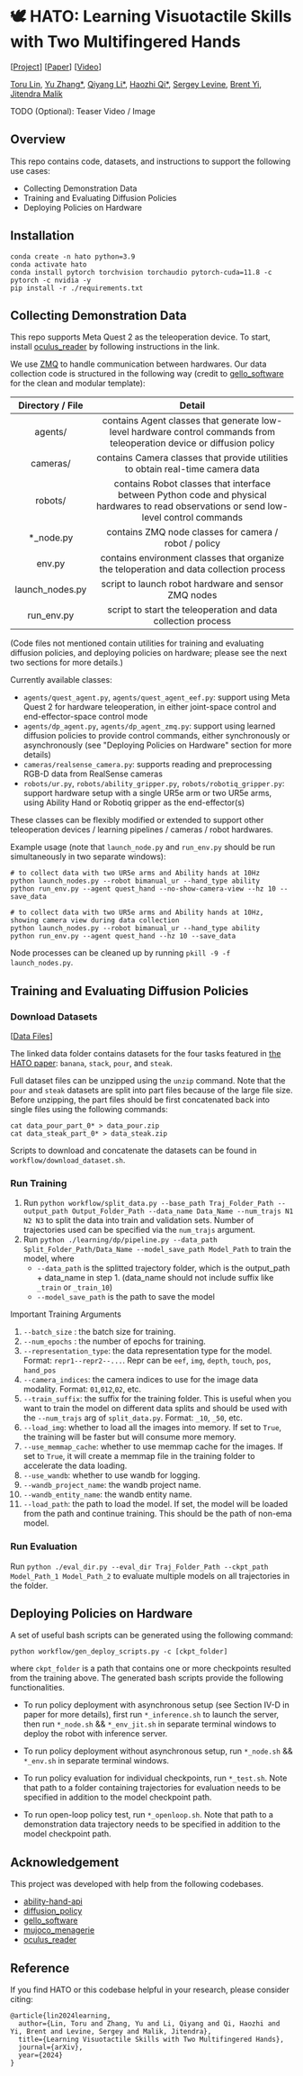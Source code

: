 # 🕊️ HATO: Learning Visuotactile Skills with Two Multifingered Hands

[[Project](https://toruowo.github.io/hato/)]
[[Paper]()]
[[Video]()]

[Toru Lin](https://toruowo.github.io/),
[Yu Zhang*](),
[Qiyang Li*](https://colinqiyangli.github.io/),
[Haozhi Qi*](https://haozhi.io/),
[Sergey Levine](https://people.eecs.berkeley.edu/~svlevine/),
[Brent Yi](https://scholar.google.com/citations?user=Ecy6lXwAAAAJ&hl=en),
[Jitendra Malik](https://people.eecs.berkeley.edu/~malik/)
<br>

TODO (Optional): Teaser Video / Image

## Overview

This repo contains code, datasets, and instructions to support the following use cases:
- Collecting Demonstration Data
- Training and Evaluating Diffusion Policies
- Deploying Policies on Hardware

## Installation

```
conda create -n hato python=3.9
conda activate hato
conda install pytorch torchvision torchaudio pytorch-cuda=11.8 -c pytorch -c nvidia -y
pip install -r ./requirements.txt
```

## Collecting Demonstration Data


This repo supports Meta Quest 2 as the teleoperation device. To start, install [oculus_reader](https://github.com/rail-berkeley/oculus_reader/blob/main/oculus_reader/reader.py) by following instructions in the link.

We use [ZMQ](https://zeromq.org/) to handle communication between hardwares.
Our data collection code is structured in the following way (credit to [gello_software](https://github.com/wuphilipp/gello_software) for the clean and modular template):


| Directory  / File        | Detail |
| :-------------: |:-------------:|
| agents/ | contains Agent classes that generate low-level hardware control commands from teleoperation device or diffusion policy |
| cameras/ | contains Camera classes that provide utilities to obtain real-time camera data |
| robots/ | contains Robot classes that interface between Python code and physical hardwares to read observations or send low-level control commands |
| *_node.py | contains ZMQ node classes for camera / robot / policy |
| env.py | contains environment classes that organize the teloperation and data collection process |
| launch_nodes.py | script to launch robot hardware and sensor ZMQ nodes |
| run_env.py | script to start the teleoperation and data collection process |

(Code files not mentioned contain utilities for training and evaluating diffusion policies, and deploying policies on hardware; please see the next two sections for more details.)

Currently available classes:
- `agents/quest_agent.py`, `agents/quest_agent_eef.py`: support using Meta Quest 2 for hardware teleoperation, in either joint-space control and end-effector-space control mode
- `agents/dp_agent.py`, `agents/dp_agent_zmq.py`: support using learned diffusion policies to provide control commands, either synchronously or asynchronously (see "Deploying Policies on Hardware" section for more details)
- `cameras/realsense_camera.py`: supports reading and preprocessing RGB-D data from RealSense cameras
- `robots/ur.py`, `robots/ability_gripper.py`, `robots/robotiq_gripper.py`: support hardware setup with a single UR5e arm or two UR5e arms, using Ability Hand or Robotiq gripper as the end-effector(s)

These classes can be flexibly modified or extended to support other teleoperation devices / learning pipelines / cameras / robot hardwares.

Example usage (note that `launch_node.py` and `run_env.py` should be run simultaneously in two separate windows):

```
# to collect data with two UR5e arms and Ability hands at 10Hz
python launch_nodes.py --robot bimanual_ur --hand_type ability
python run_env.py --agent quest_hand --no-show-camera-view --hz 10 --save_data

# to collect data with two UR5e arms and Ability hands at 10Hz, showing camera view during data collection
python launch_nodes.py --robot bimanual_ur --hand_type ability
python run_env.py --agent quest_hand --hz 10 --save_data
```
Node processes can be cleaned up by running `pkill -9 -f launch_nodes.py`.

## Training and Evaluating Diffusion Policies

### Download Datasets

[[Data Files](https://berkeley.app.box.com/s/379cf57zqm1akvr00vdcloxqxi3ucb9g?sortColumn=name&sortDirection=ASC)]

The linked data folder contains datasets for the four tasks featured in [the HATO paper](): `banana`, `stack`, `pour`, and `steak`.

Full dataset files can be unzipped using the `unzip` command.
Note that the `pour` and `steak` datasets are split into part files because of the large file size. Before unzipping, the part files should be first concatenated back into single files using the following commands:
```
cat data_pour_part_0* > data_pour.zip
cat data_steak_part_0* > data_steak.zip
```

Scripts to download and concatenate the datasets can be found in `workflow/download_dataset.sh`.

### Run Training

1. Run `python workflow/split_data.py --base_path Traj_Folder_Path --output_path Output_Folder_Path --data_name Data_Name --num_trajs N1 N2 N3` to split the data into train and validation sets. Number of trajectories used can be specified via the `num_trajs` argument.
2. Run `python ./learning/dp/pipeline.py --data_path Split_Folder_Path/Data_Name --model_save_path Model_Path` to train the model, where
    - `--data_path` is the splitted trajectory folder, which is the output_path + data_name in step 1. (data_name should not include suffix like `_train` or `_train_10`)
    - `--model_save_path` is the path to save the model

Important Training Arguments
1. `--batch_size` : the batch size for training.
2. `--num_epochs` : the number of epochs for training.
3. `--representation_type`: the data representation type for the model. Format: `repr1--repr2--...`. Repr can be `eef`, `img`, `depth`, `touch`, `pos`, `hand_pos`
4. `--camera_indices`: the camera indices to use for the image data modality. Format: `01`,`012`,`02`, etc.
5. `--train_suffix`: the suffix for the training folder. This is useful when you want to train the model on different data splits and should be used with the `--num_trajs` arg of `split_data.py`. Format: `_10`, `_50`, etc.
6. `--load_img`: whether to load all the images into memory. If set to `True`, the training will be faster but will consume more memory.
7. `--use_memmap_cache`: whether to use memmap cache for the images. If set to `True`, it will create a memmap file in the training folder to accelerate the data loading.
8. `--use_wandb`: whether to use wandb for logging.
9. `--wandb_project_name`: the wandb project name.
10. `--wandb_entity_name`: the wandb entity name.
11. `--load_path`: the path to load the model. If set, the model will be loaded from the path and continue training. This should be the path of non-ema model.


### Run Evaluation

Run `python ./eval_dir.py --eval_dir Traj_Folder_Path --ckpt_path Model_Path_1 Model_Path_2` to evaluate multiple models on all trajectories in the folder.


## Deploying Policies on Hardware

A set of useful bash scripts can be generated using the following command:

```python workflow/gen_deploy_scripts.py -c [ckpt_folder]```

where `ckpt_folder` is a path that contains one or more checkpoints resulted from the training above. The generated bash scripts provide the following functionalities.

- To run policy deployment with asynchronous setup (see Section IV-D in paper for more details), first run `*_inference.sh` to launch the server, then run `*_node.sh` && `*_env_jit.sh` in separate terminal windows to deploy the robot with inference server.

- To run policy deployment without asynchronous setup, run `*_node.sh` && `*_env.sh` in separate terminal windows.

- To run policy evaluation for individual checkpoints, run `*_test.sh`. Note that path to a folder containing trajectories for evaluation needs to be specified in addition to the model checkpoint path.

- To run open-loop policy test, run `*_openloop.sh`.  Note that path to a demonstration data trajectory needs to be specified in addition to the model checkpoint path.


## Acknowledgement

This project was developed with help from the following codebases.

- [ability-hand-api](https://github.com/psyonicinc/ability-hand-api/tree/master/python)
- [diffusion_policy](https://github.com/real-stanford/diffusion_policy)
- [gello_software](https://github.com/wuphilipp/gello_software/tree/main)
- [mujoco_menagerie](https://github.com/google-deepmind/mujoco_menagerie/blob/main/universal_robots_ur5e/ur5e.xml)
- [oculus_reader](https://github.com/rail-berkeley/oculus_reader)

## Reference

If you find HATO or this codebase helpful in your research, please consider citing:

```
@article{lin2024learning,
  author={Lin, Toru and Zhang, Yu and Li, Qiyang and Qi, Haozhi and Yi, Brent and Levine, Sergey and Malik, Jitendra},
  title={Learning Visuotactile Skills with Two Multifingered Hands},
  journal={arXiv},
  year={2024}
}
```
